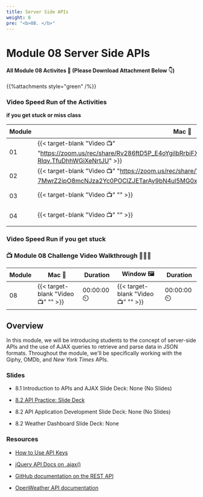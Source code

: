 ```yaml
---
title: Server Side APIs 
weight: 8
pre: "<b>0️8. </b>"
---
```


# Module 08 Server Side APIs


#### All Module 08 Activites  📂 (Please Download Attachment Below 👇) 
{{%attachments style="green" /%}}

### Video Speed Run  of the Activities 
**if you get stuck or miss class**

| Module | Mac 🍎 | Duration    | Window 🖼️ | Duration |
| ------  | ------ | ----------- |---------  | --------- |
| 01 | {{< target-blank "Video 📺" "https://zoom.us/rec/share/Rv286ftD5P_E4oYgiIbRrbiFXD1l2_kkrgb7xMQ2tvkdO1NEsmZT_vFYB8N-RIqy.TfuDhhWGiXeNrtJU" >}}  |  00:55:32  ⏲️ |  {{< target-blank "Video 📺" "https://zoom.us/rec/share/Rv286ftD5P_E4oYgiIbRrbiFXD1l2_kkrgb7xMQ2tvkdO1NEsmZT_vFYB8N-RIqy.TfuDhhWGiXeNrtJU" >}}  |  00:55:32 ⏲️ |
| 02 | {{< target-blank "Video 📺" "https://zoom.us/rec/share/VXEgK-7MwrZ2ipO8mcNJza2Yc0POClZJETarAy9bN4ul5MG0xgjE27XdX7Kn6Y3i.4nvnXClKVfX-t_6a" >}}  |  00:35:45  ⏲️ |  {{< target-blank "Video 📺" "https://zoom.us/rec/share/VXEgK-7MwrZ2ipO8mcNJza2Yc0POClZJETarAy9bN4ul5MG0xgjE27XdX7Kn6Y3i.4nvnXClKVfX-t_6a" >}}  |  00:35:45 ⏲️ |
| 03 | {{< target-blank "Video 📺" "" >}}  |  00:00:00  ⏲️ |  {{< target-blank "Video 📺" "" >}}  |  00:00:00 ⏲️ |
| 04 | {{< target-blank "Video 📺" "" >}}  |  00:00:00  ⏲️ |  {{< target-blank "Video 📺" "" >}}  |  00:00:00 ⏲️ |


### Video Speed Run if you get stuck 
### 📺 Module 08 Challenge Video Walkthrough 🏃‍♀️🏃
| Module | Mac 🍎 | Duration    | Window 🖼️ | Duration |
| ------  | ------ | ----------- |---------  | --------- |
| 08 | {{< target-blank "Video 📺" "" >}}  |  00:00:00  ⏲️ |  {{< target-blank "Video 📺" "" >}}  |  00:00:00 ⏲️ |

## Overview

In this module, we will be introducing students to the concept of server-side APIs and the use of AJAX queries to retrieve and parse data in JSON formats. Throughout the module, we'll be specifically working with the Giphy, OMDb, and _New York Times_ APIs.

### Slides

* 8.1 Introduction to APIs and AJAX Slide Deck: None (No Slides)
  
* [8.2 API Practice: Slide Deck](https://docs.google.com/presentation/d/1Xvrz-v0OlwtS24JAT8JUCtWzlKdaOiqv-s_AKSG8p4k/edit?usp=sharing)

* 8.2 API Application Development Slide Deck: None (No Slides)

* 8.2 Weather Dashboard Slide Deck: None

### Resources

* [How to Use API Keys](https://coding-boot-camp.github.io/full-stack/apis/how-to-use-api-keys)

* [jQuery API Docs on .ajax()](https://api.jquery.com/jquery.ajax/)

* [GitHub documentation on the REST API](https://docs.github.com/en/rest/reference)

* [OpenWeather API documentation](https://openweathermap.org/api)